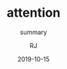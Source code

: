 ---
layout:     post
title:      attention 
subtitle:   summary
date:       2019-10-15
author:     RJ
header-img: 
catalog: true
tags:
    - GAN
---